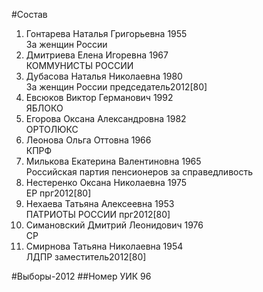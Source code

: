 #Состав
1. Гонтарева Наталья Григорьевна 1955   
    За женщин России
2. Дмитриева Елена Игоревна 1967   
    КОММУНИСТЫ РОССИИ
3. Дубасова Наталья Николаевна 1980   
    За женщин России
    председатель2012[80]
4. Евсюков Виктор Германович 1992   
    ЯБЛОКО
5. Егорова Оксана Александровна 1982   
    ОРТОЛЮКС
6. Леонова Ольга Оттовна 1966   
    КПРФ
7. Милькова Екатерина Валентиновна 1965   
    Российская партия пенсионеров за справедливость
8. Нестеренко Оксана Николаевна 1975   
    ЕР
    прг2012[80]
9. Нехаева Татьяна Алексеевна 1953   
    ПАТРИОТЫ РОССИИ
    прг2012[80]
10. Симановский Дмитрий Леонидович 1976   
    СР
11. Смирнова Татьяна Николаевна 1954   
    ЛДПР
    заместитель2012[80]

#Выборы-2012
##Номер УИК
96